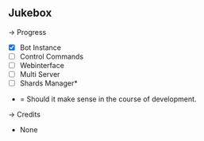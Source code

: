 <h2>Jukebox</h2>

→ Progress

- [x] Bot Instance
- [ ] Control Commands
- [ ] Webinterface
- [ ] Multi Server
- [ ] Shards Manager*

* = Should it make sense in the course of development.

→ Credits
- None
